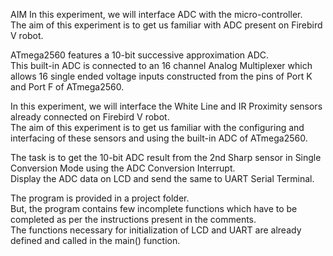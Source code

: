 AIM
In this experiment, we will interface ADC with the micro-controller.  
The aim of this experiment is to get us familiar with ADC present on Firebird V robot.

ATmega2560 features a 10-bit successive approximation ADC.  
This built-in ADC is connected to an 16 channel Analog Multiplexer which allows 16 single ended voltage inputs constructed from the pins of Port K and Port F of ATmega2560.

In this experiment, we will interface the White Line and IR Proximity sensors already connected on Firebird V robot.  
The aim of this experiment is to get us familiar with the configuring and interfacing of these sensors and using the built-in ADC of ATmega2560.

The task is to get the 10-bit ADC result from the 2nd Sharp sensor in Single Conversion Mode using the ADC Conversion Interrupt.  
Display the ADC data on LCD and send the same to UART Serial Terminal.

The program is provided in a project folder.  
But, the program contains few incomplete functions which have to be completed as per the instructions present in the comments.  
The functions necessary for initialization of LCD and UART are already defined and called in the main() function.
